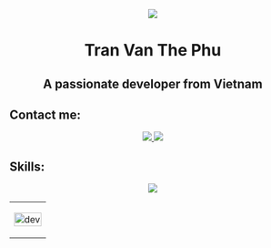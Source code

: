 <p align="center"><img src="https://img.icons8.com/color/48/000000/vietnam-circular.png"/></p>
<h1 align="center">Tran Van The Phu</h1>
<h2 align="center">A passionate developer from Vietnam</h2>

## Contact me:
<p align="center">
  <a href="https://www.facebook.com/phub1609666" alt="Facebook">
    <img src="https://img.icons8.com/fluent/48/000000/facebook-new.png" target="_blank"/>
  </a>
  
  <a href="https://github.com/phub1609666" alt="Github">
    <img src="https://img.icons8.com/fluent/48/000000/github.png"/>
  </a>
</p>

## Skills:
<p align="center">
  <img src="https://img.icons8.com/fluent/48/000000/matlab.png"/>
</p>

<table style="width:100%;">
  <tr>
    <td>
      <p align="center"> 
        <img src="https://cdn.dribbble.com/users/1059583/screenshots/4171367/coding-freak.gif" alt="dev" width="100%"/>
      </p>
    </td>
  </tr>
